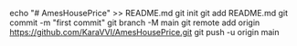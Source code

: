 echo "# AmesHousePrice" >> README.md
git init
git add README.md
git commit -m "first commit"
git branch -M main
git remote add origin https://github.com/KaraVVI/AmesHousePrice.git
git push -u origin main
